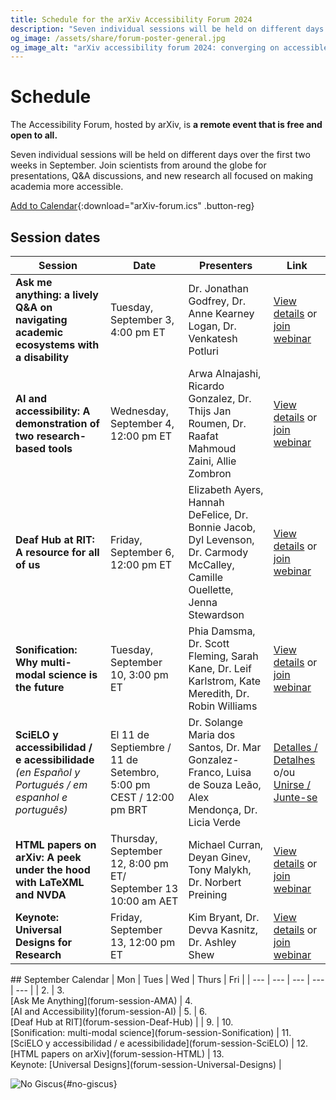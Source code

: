 ```yaml
---
title: Schedule for the arXiv Accessibility Forum 2024
description: "Seven individual sessions will be held on different days over the first two weeks in September addressing accessibility in research."
og_image: /assets/share/forum-poster-general.jpg
og_image_alt: "arXiv accessibility forum 2024: converging on accessible science together. Free, fully remote, and open to all. Starts September 13th. See all sessions and signup at accessibility2024.arxiv.org"
---
```

# Schedule

The Accessibility Forum, hosted by arXiv, is **a remote event that is free and open to all.**

Seven individual sessions will be held on different days over the first two weeks in September. Join scientists from around the globe for presentations, Q&A discussions, and new research all focused on making academia more accessible.

[Add to Calendar](arXiv-forum.ics){:download="arXiv-forum.ics" .button-reg}

## Session dates

| Session | Date | Presenters | Link |
| --- | --- | --- | --- |
| **Ask me anything: a lively Q&A on navigating academic ecosystems with a disability** | Tuesday, September 3, 4:00 pm ET | Dr. Jonathan Godfrey, Dr. Anne Kearney Logan, Dr. Venkatesh Potluri | <a href="forum-session-AMA">View details</a> or <a href="https://cornell.zoom.us/j/98545128980?pwd=nTqDO00SOxW6ThtbYPFRSbbA57aWYM.1" target="_blank">join webinar</a>|
| **AI and accessibility: A demonstration of two research-based tools** | Wednesday, September 4, 12:00 pm ET | Arwa Alnajashi, Ricardo Gonzalez, Dr. Thijs Jan Roumen, Dr. Raafat Mahmoud Zaini, Allie Zombron | <a href="forum-session-AI">View details</a> or <a href="https://cornell.zoom.us/j/93724730382?pwd=qealqZFZRu1qdVzEFFYbUl94fPiamw.1" target="_blank">join webinar</a> |
| **Deaf Hub at RIT: A resource for all of us** | Friday, September 6, 12:00 pm ET | Elizabeth Ayers, Hannah DeFelice, Dr. Bonnie Jacob, Dyl Levenson, Dr. Carmody McCalley,  Camille Ouellette, Jenna Stewardson | <a href="forum-session-Deaf-Hub">View details</a> or <a href="https://cornell.zoom.us/j/95831073771?pwd=Abdx2xsJanNwGS7UL4dxQVn9sQpojr.1" target="_blank">join webinar</a> |
| **Sonification: Why multi-modal science is the future** | Tuesday, September 10, 3:00 pm ET | Phia Damsma, Dr. Scott Fleming, Sarah Kane, Dr. Leif Karlstrom, Kate Meredith, Dr. Robin Williams | <a href="forum-session-Sonification">View details</a> or <a href="https://cornell.zoom.us/j/95303704836?pwd=bnIanuPLl7mJvdHGIq5VDsdiEhhuYT.1" target="_blank">join webinar</a> |
| **SciELO y accessibilidad / e acessibilidade** *(en Español y Portugués / em espanhol e português)* | El 11 de Septiembre / 11 de Setembro, 5:00 pm CEST / 12:00 pm BRT| Dr. Solange Maria dos Santos, Dr. Mar Gonzalez-Franco, Luisa de Souza Leão, Alex Mendonça, Dr. Licia Verde | <a href="forum-session-SciELO">Detalles / Detalhes</a> o/ou <a href="https://cornell.zoom.us/j/95978099995?pwd=TLFRHtobdTSpwJLDInZ8GNgVEFWUPB.1" target="_blank">Unirse / Junte-se</a> |
| **HTML papers on arXiv: A peek under the hood with LaTeXML and NVDA** | Thursday, September 12, 8:00 pm ET/ September 13 10:00 am AET | Michael Curran, Deyan Ginev, Tony Malykh, Dr. Norbert Preining | <a href="forum-session-HTML">View details</a> or <a href="https://cornell.zoom.us/j/92772646280?pwd=nN9qJXOPnDZ9kdFUsVYDciuL5M4oXA.1" target="_blank">join webinar</a> |
| **Keynote: Universal Designs for Research**  | Friday, September 13, 12:00 pm ET | Kim Bryant, Dr. Devva Kasnitz, Dr. Ashley Shew | <a href="forum-session-Universal-Designs">View details</a> or <a href="https://cornell.zoom.us/j/94263795591?pwd=2cni3kKjJiYHykTfAooNCIyYxTPB2p.1" target="_blank">join webinar</a> |

<div class="calendar" markdown="1">
## September Calendar
| Mon | Tues | Wed | Thurs | Fri |
| --- | --- | --- | --- | --- |
| 2.  |  3.<br>[Ask Me Anything](forum-session-AMA) | 4. <br>[AI and Accessibility](forum-session-AI) | 5. | 6.<br>[Deaf Hub at RIT](forum-session-Deaf-Hub)  |
| 9.  | 10.<br> [Sonification: multi-modal science](forum-session-Sonification) | 11.<br>[SciELO y accessibilidad / e acessibilidade](forum-session-SciELO)  | 12. <br>[HTML papers on arXiv](forum-session-HTML)  |  13.<br>Keynote: [Universal Designs](forum-session-Universal-Designs) |
</div>



![No Giscus](){#no-giscus}
